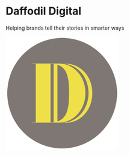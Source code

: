 

# Daffodil Digital

Helping brands tell their stories in smarter ways

<img src="pub/img/logo_transparent.png" width="300" height="300">
